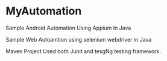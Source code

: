 # MyAutomation
Sample Android Automation Using Appium In Java

Sample Web Autoamtion using selenium webdriver in Java

Maven Project
Used both Junit and tesgNg testing framework.
